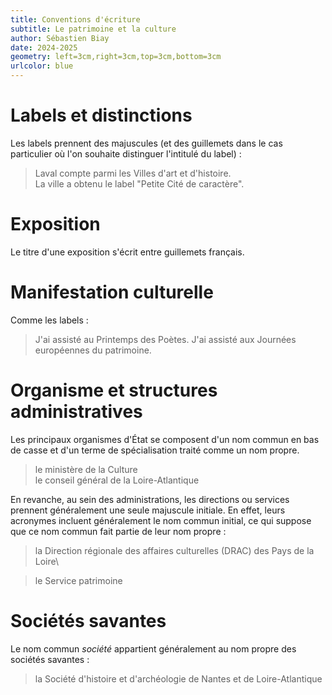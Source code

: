 ```yaml
---
title: Conventions d'écriture
subtitle: Le patrimoine et la culture
author: Sébastien Biay
date: 2024-2025
geometry: left=3cm,right=3cm,top=3cm,bottom=3cm
urlcolor: blue
---
```


[comment]: <> (FINET)


<a id='t1'/>


# Labels et distinctions

Les labels prennent des majuscules (et des guillemets dans le cas particulier où l'on souhaite distinguer l'intitulé du label) : 

> Laval compte parmi les Villes d'art et d'histoire.\
> La ville a obtenu le label "Petite Cité de caractère".

<!--
https://www.petitescitesdecaractere.com/sites/default/files/strategie_tourisme_durable_petites_cites_de_caractere.pdf

On peut aussi trouver les Petites Cités de Caractère
-->

# Exposition

Le titre d'une exposition s'écrit entre guillemets français.

<!--
Entre guillemets :
https://journals.openedition.org/marges/505?lang=en
https://www.inha.fr/annuaire/alumni/dargnies-de-vitry-servane/
-->

# Manifestation culturelle

Comme les labels :

> J'ai assisté au Printemps des Poètes.<!--site Gallimard-->
> J'ai assisté aux Journées européennes du patrimoine.


# Organisme et structures administratives

Les principaux organismes d'État se composent d'un nom commun en bas de casse et d'un terme de spécialisation traité comme un nom propre.

> le ministère de la Culture\
> le conseil général de la Loire-Atlantique

<!--Conventions particulièrement instables-->

En revanche, au sein des administrations, les directions ou services prennent généralement une seule majuscule initiale.
En effet, leurs acronymes incluent généralement le nom commun initial, ce qui suppose que ce nom commun fait partie de leur nom propre :

> la Direction régionale des affaires culturelles (DRAC) des Pays de la Loire\
<!--Ce n'est pas ce que préconise l'Imprimerie nationale, mais c'est ce que l'on appliquait dans le cours de bibliothéconomie-->
> le Service patrimoine


# Sociétés savantes

Le nom commun *société* appartient généralement au nom propre des sociétés savantes :

> la Société d'histoire et d'archéologie de Nantes et de Loire-Atlantique